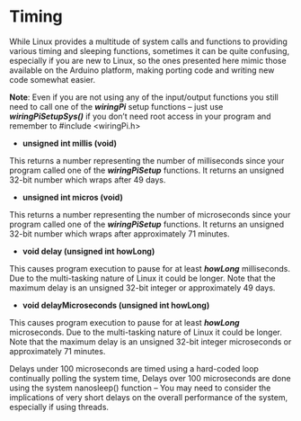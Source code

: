 # Timing

While Linux provides a multitude of system calls and functions to providing various timing and sleeping functions, sometimes it can be quite confusing, especially if you are new to Linux, so the ones presented here mimic those available on the Arduino platform, making porting code and writing new code somewhat easier.

**Note**: Even if you are not using any of the input/output functions you still need to call one of the ***wiringPi*** setup functions – just use ***wiringPiSetupSys()*** if you don’t need root access in your program and remember to #include <wiringPi.h>

- **unsigned int millis (void)**

This returns a number representing the number of milliseconds since your program called one of the ***wiringPiSetup*** functions. It returns an unsigned 32-bit number which wraps after 49 days.

- **unsigned int micros (void)**

This returns a number representing the number of microseconds since your program called one of the ***wiringPiSetup*** functions. It returns an unsigned 32-bit number which wraps after approximately 71 minutes.

- **void delay (unsigned int howLong)**

This causes program execution to pause for at least ***howLong*** milliseconds. Due to the multi-tasking nature of Linux it could be longer. Note that the maximum delay is an unsigned 32-bit integer or approximately 49 days.

- **void delayMicroseconds (unsigned int howLong)**

This causes program execution to pause for at least ***howLong*** microseconds. Due to the multi-tasking nature of Linux it could be longer. Note that the maximum delay is an unsigned 32-bit integer microseconds or approximately 71 minutes.

Delays under 100 microseconds are timed using a hard-coded loop continually polling the system time, Delays over 100 microseconds are done using the system nanosleep() function – You may need to consider the implications of very short delays on the overall performance of the system, especially if using threads.
